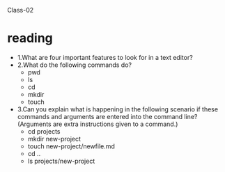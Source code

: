 Class-02
# reading


- 1.What are four important features to look for in a text editor?
- 2.What do the following commands do?
  - pwd
  - ls
  - cd
  - mkdir
  - touch
- 3.Can you explain what is happening in the following scenario if these commands and arguments are entered into the command line? (Arguments are extra instructions given to a command.)
  - cd projects
  - mkdir new-project
  - touch new-project/newfile.md
  - cd ..
  - ls projects/new-project
